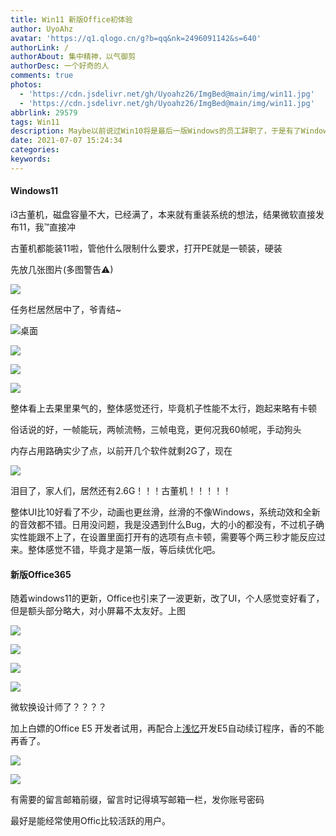 ```yaml
---
title: Win11 新版Office初体验
author: UyoAhz
avatar: 'https://q1.qlogo.cn/g?b=qq&nk=2496091142&s=640'
authorLink: /
authorAbout: 集中精神，以气御剪
authorDesc: 一个好奇的人
comments: true
photos:
  - 'https://cdn.jsdelivr.net/gh/Uyoahz26/ImgBed@main/img/win11.jpg'
  - 'https://cdn.jsdelivr.net/gh/Uyoahz26/ImgBed@main/img/win11.jpg'
abbrlink: 29579
tags: Win11
description: Maybe以前说过Win10将是最后一版Windows的员工辞职了，于是有了Windows11。手动狗头
date: 2021-07-07 15:24:34
categories:
keywords:
---
```


#### Windows11

i3古董机，磁盘容量不大，已经满了，本来就有重装系统的想法，结果微软直接发布11，我™直接冲

古董机都能装11啦，管他什么限制什么要求，打开PE就是一顿装，硬装

先放几张图片(多图警告⚠)

![](https://cdn.jsdelivr.net/gh/Uyoahz26/ImgBed@main/img/start.png)

任务栏居然居中了，爷青结~

![桌面](https://cdn.jsdelivr.net/gh/Uyoahz26/ImgBed@main/img/desktop.png)

![](https://cdn.jsdelivr.net/gh/Uyoahz26/ImgBed@main/img/setting.png)

![](https://cdn.jsdelivr.net/gh/Uyoahz26/ImgBed@main/img/about.png)

![](https://cdn.jsdelivr.net/gh/Uyoahz26/ImgBed@main/img/thme.png)

整体看上去果里果气的，整体感觉还行，毕竟机子性能不太行，跑起来略有卡顿

俗话说的好，一帧能玩，两帧流畅，三帧电竞，更何况我60帧呢，手动狗头

内存占用路确实少了点，以前开几个软件就剩2G了，现在

![](https://cdn.jsdelivr.net/gh/Uyoahz26/ImgBed@main/img/houtai.png)

泪目了，家人们，居然还有2.6G！！！古董机！！！！！

整体UI比10好看了不少，动画也更丝滑，丝滑的不像Windows，系统动效和全新的音效都不错。日用没问题，我是没遇到什么Bug，大的小的都没有，不过机子确实性能跟不上了，在设置里面打开有的选项有点卡顿，需要等个两三秒才能反应过来。整体感觉不错，毕竟才是第一版，等后续优化吧。

#### 新版Office365

随着windows11的更新，Office也引来了一波更新，改了UI，个人感觉变好看了，但是额头部分略大，对小屏幕不太友好。上图

![](https://cdn.jsdelivr.net/gh/Uyoahz26/ImgBed@main/img/startlogo.png)

![](https://cdn.jsdelivr.net/gh/Uyoahz26/ImgBed@main/img/365word.png)

![](https://cdn.jsdelivr.net/gh/Uyoahz26/ImgBed@main/img/exce.png)



![](https://cdn.jsdelivr.net/gh/Uyoahz26/ImgBed@main/img/ppt.png)

微软换设计师了？？？？

加上白嫖的Office E5 开发者试用，再配合上[浅忆](https://qyi.io/)开发E5自动续订程序，香的不能再香了。

![](https://cdn.jsdelivr.net/gh/Uyoahz26/ImgBed@main/img/balday.png)

![](https://cdn.jsdelivr.net/gh/Uyoahz26/ImgBed@main/img/alluser.png)

有需要的留言邮箱前缀，留言时记得填写邮箱一栏，发你账号密码

最好是能经常使用Offic比较活跃的用户。

